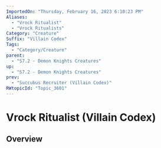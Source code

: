 ```yaml
---
ImportedOn: "Thursday, February 16, 2023 6:10:23 PM"
Aliases:
  - "Vrock Ritualist"
  - "Vrock Ritualists"
Category: "Creature"
Suffix: "Villain Codex"
Tags:
  - "Category/Creature"
parent:
  - "S7.2 - Demon Knights Creatures"
up:
  - "S7.2 - Demon Knights Creatures"
prev:
  - "Succubus Recruiter (Villain Codex)"
RWtopicId: "Topic_3601"
---
```

# Vrock Ritualist (Villain Codex)
## Overview
